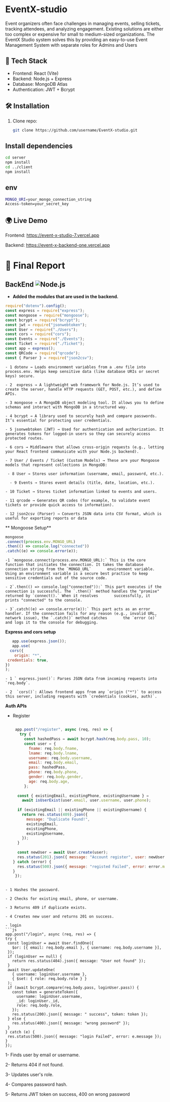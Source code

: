 # EventX-studio
Event organizers often face challenges in managing events, selling tickets, tracking attendees, and analyzing engagement. Existing solutions are either too complex or expensive for small to medium-sized organizations.  The EventX Studio system solves this by providing an easy-to-use Event Management System with separate roles for Admins and Users


## 🚀 Tech Stack
- Frontend: React (Vite)
- Backend: Node.js + Express
- Database: MongoDB Atlas
- Authentication: JWT + Bcrypt

## 🛠️ Installation
1. Clone repo:
   ```bash
   git clone https://github.com/username/EventX-studio.git
   ```

## Install dependencies
```bash
cd server
npm install
cd ../client
npm install
```

## env
```bash
MONGO_URI=your_mongo_connection_string
Access-token=your_secret_key
```

## 🌍 Live Demo

Frontend: https://event-x-studio-7.vercel.app

Backend: https://event-x-backend-one.vercel.app

# 📑 Final Report

 ## BackEnd ![Node.js](https://img.shields.io/badge/node-%3E%3D14-green)

  - **Added the modules that are used in the backend.</summary>**
   ```js
   require("dotenv").config();
   const express = require("express");
   const mongoose = require("mongoose");
   const bcrypt = require("bcrypt");
   const jwt = require("jsonwebtoken");
   const User = require("./Users");
   const cors = require("cors");
   const Events = require("./Events");
   const Ticket = require("./Ticket");
   const app = express();
   const QRCode = require("qrcode");
   const { Parser } = require("json2csv");
   ```
    - 1 dotenv → Loads environment variables from a .env file into process.env. Helps keep sensitive data (like database URIs or secret keys) secure.
   
    - 2  express → A lightweight web framework for Node.js. It’s used to create the server, handle HTTP requests (GET, POST, etc.), and define APIs.
   
    - 3 mongoose → A MongoDB object modeling tool. It allows you to define schemas and interact with MongoDB in a structured way.
   
    - 4 bcrypt → A library used to securely hash and compare passwords. It’s essential for protecting user credentials.
   
    - 5 jsonwebtoken (JWT) → Used for authentication and authorization. It generates tokens for logged-in users so they can securely access protected routes.
   
    - 6 cors → Middleware that allows cross-origin requests (e.g., letting your React frontend communicate with your Node.js backend).
   
    - 7 User / Events / Ticket (Custom Models) → These are your Mongoose models that represent collections in MongoDB:
   
     - 8 User → Stores user information (username, email, password, etc.).
   
      - 9 Events → Stores event details (title, date, location, etc.).
   
    - 10 Ticket → Stores ticket information linked to events and users.
   
    - 11 qrcode → Generates QR codes (for example, to validate event tickets or provide quick access to information).
   
    - 12 json2csv (Parser) → Converts JSON data into CSV format, which is useful for exporting reports or data

** Mongoose Setup**
  ```js
  mongoose
  .connect(process.env.MONGO_URL)
  .then(() => console.log("connected"))
  .catch((e) => console.error(e));
  ```
    -1 `mongoose.connect(process.env.MONGO_URL):` This is the core function that initiates the connection. It takes the database connection string from the `MONGO_URL`       environment variable. Using an environment variable is a secure best practice to keep sensitive credentials out of the source code.

    - 2`.then(() => console.log("connected")):` This part executes if the connection is successful. The `.then()` method handles the "promise" returned by `connect().` When it resolves       successfully, it prints "connected" to the console.

    - 3`.catch((e) => console.error(e)):` This part acts as an error handler. If the connection fails for any reason (e.g., invalid URL, network issue), the `.catch()` method catches       the `error (e)` and logs it to the console for debugging.

**Express and cors setup**
   ```js
      app.use(express.json());
      app.use(
     cors({
       origin: "*",
    credentials: true,
  })
);
   ```
    - 1 ` express.json()`: Parses JSON data from incoming requests into `req.body`.

    - 2  `cors()`: Allows frontend apps from any `origin ("*")` to access this server, including requests with `credentials (cookies, auth)`.

**Auth APIs**
   - Register
     ```js
     
      app.post("/register", async (req, res) => {
        try {
          const hashedPass = await bcrypt.hash(req.body.pass, 10);
          const user = {
            fname: req.body.fname,
            lname: req.body.lname,
            username: req.body.username,
            email: req.body.email,
            pass: hashedPass,
            phone: req.body.phone,
            gender: req.body.gender,
            age: req.body.age,
          };
   
       const { existingEmail, existingPhone, existingUsername } =
         await isUserExist(user.email, user.username, user.phone);
   
       if (existingEmail || existingPhone || existingUsername) {
         return res.status(409).json({
           message: "Duplicate Found!",
           existingEmail,
           existingPhone,
           existingUsername,
         });
       }
   
       const newUser = await User.create(user);
       res.status(201).json({ message: "Account register", user: newUser });
     } catch (error) {
       res.status(500).json({ message: "registed Failed", error: error.message });
     }
      });
   
   ```
- 1 Hashes the password.

   - 2 Checks for existing email, phone, or username.

   - 3 Returns 409 if duplicate exists.

   - 4 Creates new user and returns 201 on success.

- login
   ```js
   app.post("/login", async (req, res) => {
  try {
    const loginUser = await User.findOne({
      $or: [{ email: req.body.email }, { username: req.body.username }],
    });
    if (loginUser == null) {
      return res.status(404).json({ message: "User not found" });
    }
    await User.updateOne(
      { username: loginUser.username },
      { $set: { role: req.body.role } }
    );
    if (await bcrypt.compare(req.body.pass, loginUser.pass)) {
      const token = generateToken({
        username: loginUser.username,
        _id: loginUser._id,
        role: req.body.role,
      });
      res.status(200).json({ message: " success", token: token });
    } else {
      res.status(400).json({ message: "wrong password" });
    }
  } catch (e) {
    res.status(500).json({ message: "login Failed", error: e.message });
  }
});
```
 1- Finds user by email or username.

 2- Returns 404 if not found.

 3- Updates user's role.

 4- Compares password hash.

 5- Returns JWT token on success, 400 on wrong password



   

   



